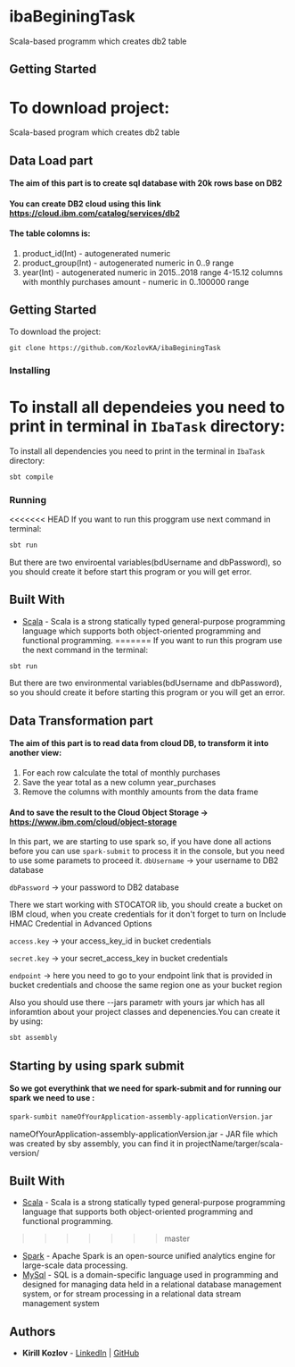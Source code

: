 # ibaBeginingTask
Scala-based programm which creates db2 table

## Getting Started
To download project:
=======
Scala-based program which creates db2 table
## Data Load part
#### The aim of this part is to create  sql database with 20k rows base on DB2
#### You can create DB2 cloud using this link https://cloud.ibm.com/catalog/services/db2
#### The table colomns is:
1. product_id(Int) - autogenerated numeric
2. product_group(Int) - autogenerated numeric in 0..9 range
3. year(Int) - autogenerated numeric in 2015..2018 range
4-15.12 columns with monthly purchases amount - numeric in 0..100000 range 
## Getting Started
To download the project:
```
git clone https://github.com/KozlovKA/ibaBeginingTask
```
### Installing
To install all dependeies you need to print in terminal in `IbaTask` directory:
=======
To install all dependencies you need to print in the terminal in `IbaTask` directory:
```sh
sbt compile
```
### Running
<<<<<<< HEAD
If you want to run this proggram use next command in terminal:
```sh
sbt run
```
But there are two enviroental variables(bdUsername and dbPassword), so you should create it before start this program or you will get error.
## Built With

* [Scala](https://www.scala-lang.org/) - Scala is a strong statically typed general-purpose programming language which supports both object-oriented programming and functional programming.
=======
If you want to run this program use the next command in the terminal:
```sh
sbt run
```
But there are two environmental variables(bdUsername and dbPassword), so you should create it before starting this program or you will get an error.
## Data Transformation part
#### The aim of this part is to read data from cloud DB, to transform it into another view:
1. For each row calculate the total of monthly purchases
2. Save the year total as a new column year_purchases
3. Remove the columns with monthly amounts from the data frame
#### And to save the result to the Cloud Object Storage -> https://www.ibm.com/cloud/object-storage
In this part, we are starting to use spark so, if you have done all actions before you can use `spark-submit` to process it in the console, but you need to use some paramets to proceed it.
`dbUsername` -> your username to DB2 database

`dbPassword` -> your password to DB2 database

There we start working with STOCATOR lib, you should create a bucket on IBM cloud, when you create credentials for it don't forget to turn on Include HMAC Credential in Advanced Options

`access.key` -> your access_key_id in bucket credentials

`secret.key` -> your secret_access_key in bucket credentials

`endpoint` -> here you need to go to your endpoint link that is provided in bucket credentials and choose the same region one as your bucket region

Also you should use there --jars parametr with yours jar which has all inforamtion about your project classes and depenencies.You can create it by using:
```sh
sbt assembly
```

## Starting by using spark submit
#### So we got everythink that we need for spark-submit and for running our spark we need to use :  
```sh
spark-sumbit nameOfYourApplication-assembly-applicationVersion.jar
```
nameOfYourApplication-assembly-applicationVersion.jar - JAR file which was created by sby assembly, you can find it in projectName/targer/scala-version/

## Built With

* [Scala](https://www.scala-lang.org/) - Scala is a strong statically typed general-purpose programming language that supports both object-oriented programming and functional programming.
>>>>>>> master
* [Spark](https://spark.apache.org/) - Apache Spark is an open-source unified analytics engine for large-scale data processing.
* [MySql](https://www.mysql.com/) - SQL is a domain-specific language used in programming and designed for managing data held in a relational database management system, or for stream processing in a relational data stream management system

## Authors

* **Kirill Kozlov** - 
[LinkedIn](https://www.linkedin.com/in/kozlovka/) | 
[GitHub](https://github.com/KozlovKA)
